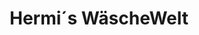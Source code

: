 ---
title: "Hermi´s WäscheWelt"
url: /kirchdorf-an-der-krems/hermi-s-waeschewelt/
shop: Kleidung
---